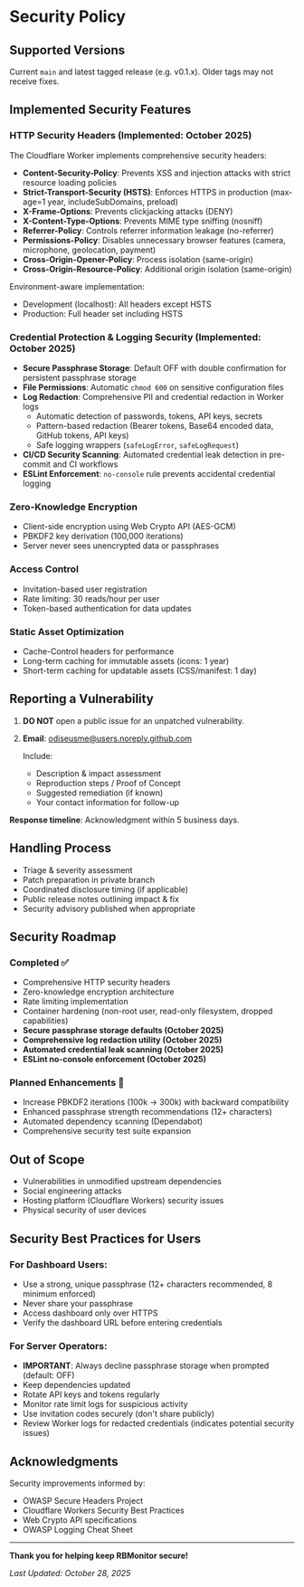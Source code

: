 # Security Policy

## Supported Versions
Current `main` and latest tagged release (e.g. v0.1.x). Older tags may not receive fixes.

## Implemented Security Features

### HTTP Security Headers (Implemented: October 2025)
The Cloudflare Worker implements comprehensive security headers:

- **Content-Security-Policy**: Prevents XSS and injection attacks with strict resource loading policies
- **Strict-Transport-Security (HSTS)**: Enforces HTTPS in production (max-age=1 year, includeSubDomains, preload)
- **X-Frame-Options**: Prevents clickjacking attacks (DENY)
- **X-Content-Type-Options**: Prevents MIME type sniffing (nosniff)
- **Referrer-Policy**: Controls referrer information leakage (no-referrer)
- **Permissions-Policy**: Disables unnecessary browser features (camera, microphone, geolocation, payment)
- **Cross-Origin-Opener-Policy**: Process isolation (same-origin)
- **Cross-Origin-Resource-Policy**: Additional origin isolation (same-origin)

Environment-aware implementation:
- Development (localhost): All headers except HSTS
- Production: Full header set including HSTS

### Credential Protection & Logging Security (Implemented: October 2025)
- **Secure Passphrase Storage**: Default OFF with double confirmation for persistent passphrase storage
- **File Permissions**: Automatic `chmod 600` on sensitive configuration files
- **Log Redaction**: Comprehensive PII and credential redaction in Worker logs
  - Automatic detection of passwords, tokens, API keys, secrets
  - Pattern-based redaction (Bearer tokens, Base64 encoded data, GitHub tokens, API keys)
  - Safe logging wrappers (`safeLogError`, `safeLogRequest`)
- **CI/CD Security Scanning**: Automated credential leak detection in pre-commit and CI workflows
- **ESLint Enforcement**: `no-console` rule prevents accidental credential logging

### Zero-Knowledge Encryption
- Client-side encryption using Web Crypto API (AES-GCM)
- PBKDF2 key derivation (100,000 iterations)
- Server never sees unencrypted data or passphrases

### Access Control
- Invitation-based user registration
- Rate limiting: 30 reads/hour per user
- Token-based authentication for data updates

### Static Asset Optimization
- Cache-Control headers for performance
- Long-term caching for immutable assets (icons: 1 year)
- Short-term caching for updatable assets (CSS/manifest: 1 day)

## Reporting a Vulnerability
1. **DO NOT** open a public issue for an unpatched vulnerability.
2. **Email**: odiseusme@users.noreply.github.com
   
   Include:
   - Description & impact assessment
   - Reproduction steps / Proof of Concept
   - Suggested remediation (if known)
   - Your contact information for follow-up

**Response timeline**: Acknowledgment within 5 business days.

## Handling Process
- Triage & severity assessment
- Patch preparation in private branch
- Coordinated disclosure timing (if applicable)
- Public release notes outlining impact & fix
- Security advisory published when appropriate

## Security Roadmap

### Completed ✅
- Comprehensive HTTP security headers
- Zero-knowledge encryption architecture
- Rate limiting implementation
- Container hardening (non-root user, read-only filesystem, dropped capabilities)
- **Secure passphrase storage defaults (October 2025)**
- **Comprehensive log redaction utility (October 2025)**
- **Automated credential leak scanning (October 2025)**
- **ESLint no-console enforcement (October 2025)**

### Planned Enhancements 🔄
- Increase PBKDF2 iterations (100k → 300k) with backward compatibility
- Enhanced passphrase strength recommendations (12+ characters)
- Automated dependency scanning (Dependabot)
- Comprehensive security test suite expansion

## Out of Scope
- Vulnerabilities in unmodified upstream dependencies
- Social engineering attacks
- Hosting platform (Cloudflare Workers) security issues
- Physical security of user devices

## Security Best Practices for Users

### For Dashboard Users:
- Use a strong, unique passphrase (12+ characters recommended, 8 minimum enforced)
- Never share your passphrase
- Access dashboard only over HTTPS
- Verify the dashboard URL before entering credentials

### For Server Operators:
- **IMPORTANT**: Always decline passphrase storage when prompted (default: OFF)
- Keep dependencies updated
- Rotate API keys and tokens regularly
- Monitor rate limit logs for suspicious activity
- Use invitation codes securely (don't share publicly)
- Review Worker logs for redacted credentials (indicates potential security issues)

## Acknowledgments
Security improvements informed by:
- OWASP Secure Headers Project
- Cloudflare Workers Security Best Practices
- Web Crypto API specifications
- OWASP Logging Cheat Sheet

---

**Thank you for helping keep RBMonitor secure!**

*Last Updated: October 28, 2025*

